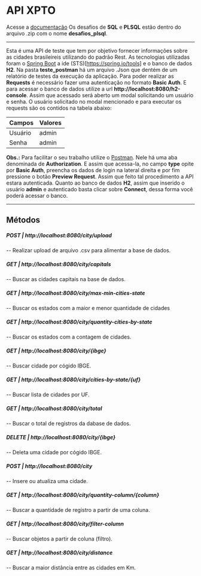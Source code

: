 # API XPTO

Acesse a [documentação](https://web.postman.co/collections/715148-c353fd36-e925-4cd1-be5c-4d675072de9b?version=latest&workspace=e27e219d-abce-4db3-8359-575d3c74f15c)
Os desafios de **SQL** e **PLSQL** estão dentro do arquivo .zip com o nome **desafios_plsql**.
___
Esta é uma API de teste que tem por objetivo fornecer informações sobre as cidades brasileireis utilizando do padrão Rest.
As tecnologias utilizadas foram o [Spring Boot](https://spring.io/) a ide (STS)[https://spring.io/tools] e o banco de dados **H2**.
Na pasta **teste_postman** há um arquivo .Json que dentém de um relatório de testes da execução da aplicação.
Para poder realizar as **Requests** é necessário fazer uma autenticação no formato **Basic Auth**.
E para acessar o banco de dados utilize a url **http://localhost:8080/h2-console**.
Assim que acessado será aberto um modal solicitando um usuário e senha.
O usuário solicitado no modal mencionado e para executar os requests são os contidos na tabela abaixo:

Campos   | Valores
--------| ------
Usuário | admin
Senha | admin

**Obs.:** Para facilitar o seu trabalho utilize o [Postman](https://www.getpostman.com/). Nele há uma aba denominada de **Authorization**. E assim que acessa-la, no campo **type** opite por **Basic Auth**, preencha os dados de login na lateral direita e por fim pressione o botão **Preview Request**. Assim que feito tal procedimento a API estara autenticada.
Quanto ao banco de dados **H2**, assim que inserido o usuário **admin** e autenticado basta clicar sobre **Connect**, dessa forma você poderá acessar o banco.
___
## Métodos
##### POST | http://localhost:8080/city/upload 
-- Realizar upload de arquivo .csv para alimentar a base de dados.

##### GET | http://localhost:8080/city/capitals
-- Buscar as cidades capitais na base de dados.

##### GET | http://localhost:8080/city/max-min-cities-state
-- Buscar os estados com a maior e menor quantidade de cidades

##### GET | http://localhost:8080/city/quantity-cities-by-state
-- Buscar os estados com a contagem de cidades.

##### GET | http://localhost:8080/city/{ibge}
-- Buscar cidade por cógido IBGE.

##### GET | http://localhost:8080/city/cities-by-state/{uf}
-- Buscar lista de cidades por UF.

##### GET | http://localhost:8080/city/total
-- Buscar o total de registros da dabase de dados.

##### DELETE | http://localhost:8080/city/{ibge}
-- Deleta uma cidade por cógido IBGE.

##### POST | http://localhost:8080/city
-- Insere ou atualiza uma cidade.

##### GET | http://localhost:8080/city/quantity-column/{column}
-- Buscar a quantidade de registro a partir de uma coluna.

##### GET | http://localhost:8080/city/filter-column
-- Buscar objetos a partir de coluna (filtro).

##### GET | http://localhost:8080/city/distance
-- Buscar a maior distância entre as cidades em Km.